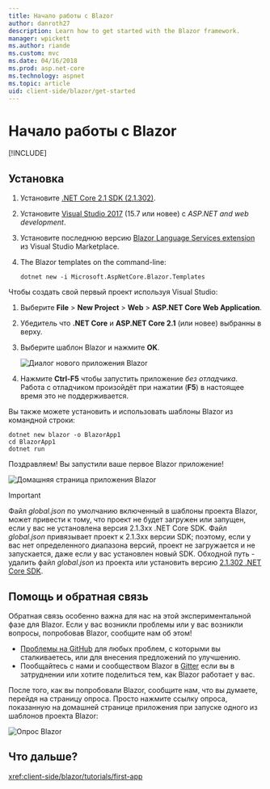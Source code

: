 ```yaml
---
title: Начало работы с Blazor
author: danroth27
description: Learn how to get started with the Blazor framework.
manager: wpickett
ms.author: riande
ms.custom: mvc
ms.date: 04/16/2018
ms.prod: asp.net-core
ms.technology: aspnet
ms.topic: article
uid: client-side/blazor/get-started
---
```

# Начало работы с Blazor

[!INCLUDE[](~/includes/blazor-preview-notice.md)]

## Установка

1. Установите [.NET Core 2.1 SDK (2.1.302)](https://go.microsoft.com/fwlink/?linkid=873092).
1. Установите [Visual Studio 2017](https://go.microsoft.com/fwlink/?linkid=873093) (15.7 или новее) с *ASP.NET and web development*.
1. Установите последнюю версию [Blazor Language Services extension](https://go.microsoft.com/fwlink/?linkid=870389) из Visual Studio Marketplace.
1. The Blazor templates on the command-line:

   ```console
   dotnet new -i Microsoft.AspNetCore.Blazor.Templates
   ```

Чтобы создать свой первый проект используя Visual Studio:

1. Выберите **File** > **New Project** > **Web** > **ASP.NET Core Web Application**.
1. Убедитель что **.NET Core** и **ASP.NET Core 2.1** (или новее) выбранны в верху.
1. Выберите шаблон Blazor и нажмите **OK**.

   ![Диалог нового приложения Blazor](https://msdnshared.blob.core.windows.net/media/2018/07/new-blazor-app-dialog-0.5.0.png)
   
1. Нажмите **Ctrl-F5** чтобы запустить приложение *без отладчика*. Работа с отладчиком произойдёт при нажатии  (**F5**) в настоящее время это не поддерживается.

Вы также можете установить и использовать шаблоны Blazor из командной строки:

```console
dotnet new blazor -o BlazorApp1
cd BlazorApp1
dotnet run
```

Поздравляем! Вы запустили ваше первое Blazor приложение!

![Домашняя страница приложения Blazor](https://msdnshared.blob.core.windows.net/media/2018/04/blazor-bootstrap-4.png)

> [!IMPORTANT]
> Файл *global.json* по умолчанию включенный в шаблоны проекта Blazor, может привести к тому, что проект не будет загружен или запущен, если у вас не установлена версия 2.1.3xx .NET Core SDK. Файл *global.json* привязывает проект к 2.1.3xx версии SDK; поэтому, если у вас нет определенного диапазона версий, проект не загружается и не запускается, даже если у вас установлен новый SDK. Обходной путь - удалить файл *global.json* из проекта или установить версию [2.1.302 .NET Core SDK](https://github.com/dotnet/core/blob/master/release-notes/2.1/2.1.2.md).

## Помощь и обратная связь

Обратная связь особенно важна для нас на этой экспериментальной фазе для Blazor. Если у вас возникли проблемы или у вас возникли вопросы, попробовав Blazor, сообщите нам об этом!

* [Проблемы на GitHub](https://github.com/aspnet/blazor/issues) для любых проблем, с которыми вы сталкиваетесь, или для внесения предложений по улучшению.
* Пообщайтесь с нами и сообществом Blazor в [Gitter](https://gitter.im/aspnet/blazor) если вы в затруднении или хотите поделиться тем, как Blazor работает у вас.

После того, как вы попробовали Blazor, сообщите нам, что вы думаете, перейдя на страницу опроса. Просто нажмите ссылку опроса, показанную на домашней странице приложения при запуске одного из шаблонов проекта Blazor:

![Опрос Blazor](https://msdnshared.blob.core.windows.net/media/2018/05/blazor-survey-new.png)

## Что дальше?

<xref:client-side/blazor/tutorials/first-app>
